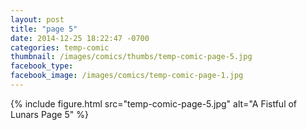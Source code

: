 ```yaml
---
layout: post
title: "page 5"
date: 2014-12-25 18:22:47 -0700
categories: temp-comic
thumbnail: /images/comics/thumbs/temp-comic-page-5.jpg
facebook_type: 
facebook_image: /images/comics/temp-comic-page-1.jpg
---
```


{% include figure.html src="temp-comic-page-5.jpg" alt="A Fistful of Lunars Page 5" %}

